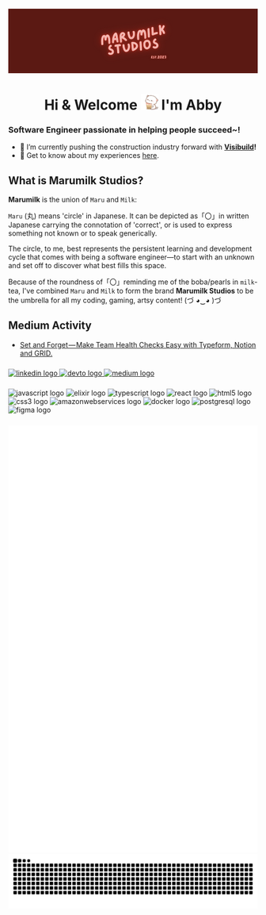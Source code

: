 ![Header](https://raw.githubusercontent.com/marumilk/marumilk/main/images/marumilk-studios-banner-dark-neon.png "Header")

<div align="center">
<h1>Hi & Welcome <img src="https://raw.githubusercontent.com/marumilk/marumilk/main/images/peach-cat-animated.gif" heigth="35" width="35" alt="boba-cat-gif" /> I'm Abby</h1>
</div>

###

### Software Engineer passionate in helping people succeed~!

- 🔭 I’m currently pushing the construction industry forward with **[Visibuild](https://visibuild.com.au/)!**
- 📄 Get to know about my experiences [here](http://bit.ly/3T4tA7L).
  
## What is Marumilk Studios?
**Marumilk** is the union of `Maru` and `Milk`:

`Maru` (丸) means 'circle' in Japanese. It can be depicted as「〇」in written Japanese carrying the connotation of 'correct', or is used to express something not known or to speak generically.

The circle, to me, best represents the persistent learning and development cycle that comes with being a software engineer—to start with an unknown and set off to discover what best fills this space.

Because of the roundness of「〇」reminding me of the boba/pearls in `milk`-tea, I've combined `Maru` and `Milk` to form the brand **Marumilk Studios** to be the umbrella for all my coding, gaming, artsy content! (づ ◕‿◕ )づ

## Medium Activity

<!-- MEDIUM:START -->
- [Set and Forget — Make Team Health Checks Easy with Typeform, Notion and GRID.](https://abbydurbridge.medium.com/set-and-forget-make-team-health-checks-easy-with-typeform-notion-and-grid-d7569c39bef5?source=rss-da1ec26f2762------2)
<!-- MEDIUM:END -->

###

<div align="left">
  <a href="https://www.linkedin.com/in/abbydurbridge/" target="_blank">
    <img src="https://img.shields.io/static/v1?message=LinkedIn&logo=linkedin&label=&color=0077B5&logoColor=white&labelColor=&style=for-the-badge" height="35" alt="linkedin logo"  />
  </a>
  <a href="https://dev.to/marumilk" target="_blank">
    <img src="https://img.shields.io/static/v1?message=dev.to&logo=dev.to&label=&color=0A0A0A&logoColor=white&labelColor=&style=for-the-badge" height="35" alt="devto logo"  />
  </a>
  <a href="https://medium.com/@abbydurbridge" target="_blank">
    <img src="https://img.shields.io/static/v1?message=Medium&logo=medium&label=&color=12100E&logoColor=white&labelColor=&style=for-the-badge" height="35" alt="medium logo"  />
  </a>
</div>

###

<div align="left">
  <img src="https://cdn.jsdelivr.net/gh/devicons/devicon/icons/javascript/javascript-original.svg" height="30" width="42" alt="javascript logo"  />
  <img src="https://cdn.jsdelivr.net/gh/devicons/devicon/icons/elixir/elixir-original.svg" height="30" width="42" alt="elixir logo"  />
  <img src="https://cdn.jsdelivr.net/gh/devicons/devicon/icons/typescript/typescript-plain.svg" height="30" width="42" alt="typescript logo"  />
  <img src="https://cdn.jsdelivr.net/gh/devicons/devicon/icons/react/react-original.svg" height="30" width="42" alt="react logo"  />
  <img src="https://cdn.jsdelivr.net/gh/devicons/devicon/icons/html5/html5-original.svg" height="30" width="42" alt="html5 logo"  />
  <img src="https://cdn.jsdelivr.net/gh/devicons/devicon/icons/css3/css3-original.svg" height="30" width="42" alt="css3 logo"  />
  <img src="https://cdn.jsdelivr.net/gh/devicons/devicon/icons/amazonwebservices/amazonwebservices-original.svg" height="30" width="42" alt="amazonwebservices logo"  />
  <img src="https://cdn.jsdelivr.net/gh/devicons/devicon/icons/docker/docker-original.svg" height="30" width="42" alt="docker logo"  />
  <img src="https://cdn.jsdelivr.net/gh/devicons/devicon/icons/postgresql/postgresql-original.svg" height="30" width="42" alt="postgresql logo"  />
  <img src="https://cdn.jsdelivr.net/gh/devicons/devicon/icons/figma/figma-original.svg" height="30" width="42" alt="figma logo"  />
</div>

###

<div align="center">
<img src="https://github.com/marumilk/marumilk/blob/main/github-metrics.svg" />
<img src="https://github.com/marumilk/marumilk/blob/output/github-contribution-grid-snake-dark.svg" />
</div>
